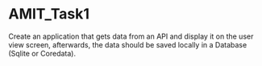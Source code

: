 # AMIT_Task1
Create an application that gets data from an API and display it on the user view screen, afterwards, the data should be saved locally in a Database (Sqlite or Coredata).
